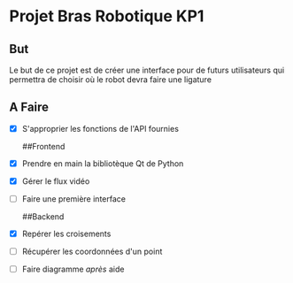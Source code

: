 #  Projet Bras Robotique KP1

## But 
Le but de ce projet est de créer une interface pour de futurs utilisateurs qui permettra de choisir où le robot devra faire une ligature

## A Faire 
- [x] S'approprier les fonctions de l'API fournies

  ##Frontend
- [x] Prendre en main la bibliotèque Qt de Python
- [x] Gérer le flux vidéo
- [ ] Faire une première interface 

  ##Backend

- [x] Repérer les croisements
- [ ] Récupérer les coordonnées d'un point
- [ ] Faire diagramme *après* aide


